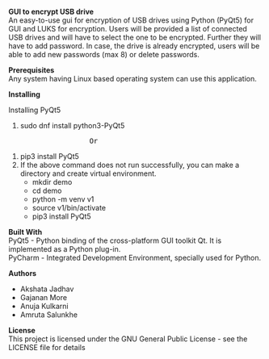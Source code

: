 <B>GUI to encrypt USB drive</B><br>
An easy-to-use gui for encryption of USB drives using Python (PyQt5) for GUI and LUKS for encryption. Users will be provided a list of connected USB drives and will have to select the one to be encrypted. Further they will have to add password. In case, the drive is already encrypted, users will be able to add new passwords (max 8) or delete passwords.

<B>Prerequisites</B><br>
  Any system having Linux based operating system can use this application.

<B>Installing</B><br>

  Installing PyQt5
  <ol><li> sudo dnf install python3-PyQt5  </ol>
<pre>		            Or<br></pre>
	 <ol> <li>pip3 install PyQt5
	      <li>If the above command does not run successfully, you can make a directory and create virtual environment.
<ul><li>        mkdir demo
       <li> cd demo	
       <li> python -m venv v1
       <li> source v1/bin/activate
       <li>pip3 install PyQt5	</ul></ol>
        
<B>Built With</B></br>
  PyQt5 - Python binding of the cross-platform GUI toolkit Qt. It is implemented as a Python plug-in. <br>
  PyCharm - Integrated Development Environment, specially used for Python.

<B>Authors</B><br>
  <ul><li>Akshata Jadhav
  <li>Gajanan More
  <li>Anuja Kulkarni
  <li>Amruta Salunkhe</ul>
  
<B>License</B><br>
  This project is licensed under the GNU General Public License - see the LICENSE file for details

